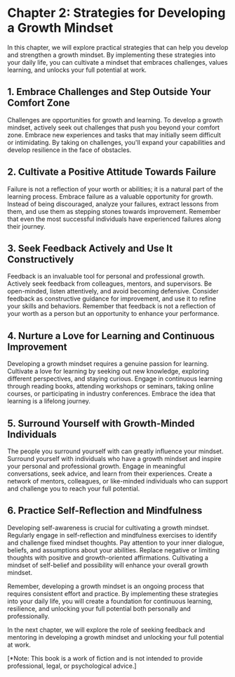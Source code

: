 Chapter 2: Strategies for Developing a Growth Mindset
=====================================================

In this chapter, we will explore practical strategies that can help you develop and strengthen a growth mindset. By implementing these strategies into your daily life, you can cultivate a mindset that embraces challenges, values learning, and unlocks your full potential at work.

**1. Embrace Challenges and Step Outside Your Comfort Zone**
------------------------------------------------------------

Challenges are opportunities for growth and learning. To develop a growth mindset, actively seek out challenges that push you beyond your comfort zone. Embrace new experiences and tasks that may initially seem difficult or intimidating. By taking on challenges, you'll expand your capabilities and develop resilience in the face of obstacles.

**2. Cultivate a Positive Attitude Towards Failure**
----------------------------------------------------

Failure is not a reflection of your worth or abilities; it is a natural part of the learning process. Embrace failure as a valuable opportunity for growth. Instead of being discouraged, analyze your failures, extract lessons from them, and use them as stepping stones towards improvement. Remember that even the most successful individuals have experienced failures along their journey.

**3. Seek Feedback Actively and Use It Constructively**
-------------------------------------------------------

Feedback is an invaluable tool for personal and professional growth. Actively seek feedback from colleagues, mentors, and supervisors. Be open-minded, listen attentively, and avoid becoming defensive. Consider feedback as constructive guidance for improvement, and use it to refine your skills and behaviors. Remember that feedback is not a reflection of your worth as a person but an opportunity to enhance your performance.

**4. Nurture a Love for Learning and Continuous Improvement**
-------------------------------------------------------------

Developing a growth mindset requires a genuine passion for learning. Cultivate a love for learning by seeking out new knowledge, exploring different perspectives, and staying curious. Engage in continuous learning through reading books, attending workshops or seminars, taking online courses, or participating in industry conferences. Embrace the idea that learning is a lifelong journey.

**5. Surround Yourself with Growth-Minded Individuals**
-------------------------------------------------------

The people you surround yourself with can greatly influence your mindset. Surround yourself with individuals who have a growth mindset and inspire your personal and professional growth. Engage in meaningful conversations, seek advice, and learn from their experiences. Create a network of mentors, colleagues, or like-minded individuals who can support and challenge you to reach your full potential.

**6. Practice Self-Reflection and Mindfulness**
-----------------------------------------------

Developing self-awareness is crucial for cultivating a growth mindset. Regularly engage in self-reflection and mindfulness exercises to identify and challenge fixed mindset thoughts. Pay attention to your inner dialogue, beliefs, and assumptions about your abilities. Replace negative or limiting thoughts with positive and growth-oriented affirmations. Cultivating a mindset of self-belief and possibility will enhance your overall growth mindset.

Remember, developing a growth mindset is an ongoing process that requires consistent effort and practice. By implementing these strategies into your daily life, you will create a foundation for continuous learning, resilience, and unlocking your full potential both personally and professionally.

In the next chapter, we will explore the role of seeking feedback and mentoring in developing a growth mindset and unlocking your full potential at work.

\[\*Note: This book is a work of fiction and is not intended to provide professional, legal, or psychological advice.\]
